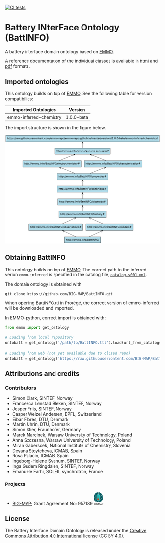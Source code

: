 [![CI tests](https://github.com/emmo-repo/domain-crystallography/workflows/CI%20tests/badge.svg)](https://github.com/emmo-repo/domain-crystallography/actions/)

# Battery INterFace Ontology (BattINFO)

A battery interface domain ontology based on [EMMO][1].

A reference documentation of the individual classes is available in [html](https://big-map.github.io/BattINFO/index.html) and [pdf](https://big-map.github.io/BattINFO/battinfo.pdf) formats.

## Imported ontologies

This ontology builds on top of [EMMO][1].
See the following table for version compatibilies:

| Imported Ontologies      | Version           |
| ------------------------ | ----------------- |
| emmo-inferred-chemistry  | 1.0.0-beta        |

The import structure is shown in the figure below.

![BattINFO import structure.](doc/battinfo-structure.png)

## Obtaining BattINFO

This ontology builds on top of [EMMO][1].
The correct path to the inferred verion `emmo-inferred` is specified in the catalog file, [`catalog-v001.xml`](catalog-v001.xml).

The domain ontology is obtained with:

```console
git clone https://github.com/BIG-MAP/BattINFO.git
```

When opening BattINFO.ttl in Protégé, the correct version of emmo-inferred will be downloaded and imported.

In EMMO-python, correct import is obtained with:

```python
from emmo import get_ontology

# Loading from local repository
ontobatt = get_ontology('/path/to/BattINFO.ttl').load(url_from_catalog=True)

# Loading from web (not yet available due to closed repo)
ontobatt = get_ontology('https://raw.githubusercontent.com/BIG-MAP/BattINFO/master/BattINFO.ttl').load()
```

## Attributions and credits

### Contributors

- Simon Clark, SINTEF, Norway
- Francesca Lønstad Bleken, SINTEF, Norway
- Jesper Friis, SINTEF, Norway
- Casper Welzel Andersen, EPFL, Switzerland
- Eibar Flores, DTU, Denmark
- Martin Uhrin, DTU, Denmark
- Simon Stier, Fraunhofer, Germany
- Marek Marcinek, Warsaw University of Technology, Poland
- Anna Szczesna, Warsaw University of Technology, Poland
- Miran Gaberscek, National Institute of Chemistry, Slovenia
- Deyana Stoytcheva, ICMAB, Spain
- Rosa Palacin, ICMAB, Spain
- Ingeborg-Helene Svenum, SINTEF, Norway
- Inga Gudem Ringdalen, SINTEF, Norway
- Emanuele Farhi, SOLEIL synchrotron, France

### Projects

- [BIG-MAP](http://www.big-map.eu/); Grant Agreement No: 957189 <img src="bigmap.png" alt="BIG-MAP" width="30">

## License

The Battery Interface Domain Ontology is released under the [Creative Commons Attribution 4.0 International](https://creativecommons.org/licenses/by/4.0/legalcode) license (CC BY 4.0).

[1]: https://github.com/emmo-repo/EMMO
